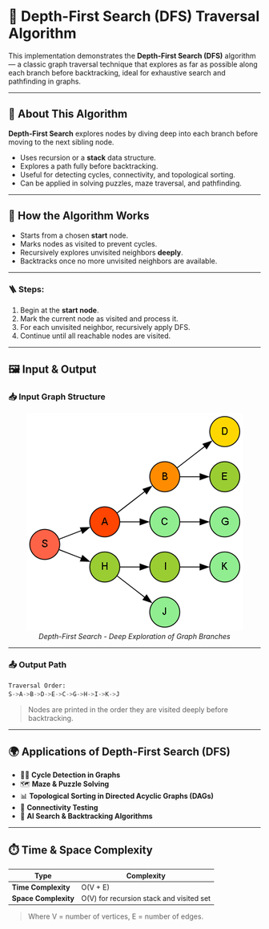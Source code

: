 # 🌲 Depth-First Search (DFS) Traversal Algorithm

This implementation demonstrates the **Depth-First Search (DFS)** algorithm — a classic graph traversal technique that explores as far as possible along each branch before backtracking, ideal for exhaustive search and pathfinding in graphs.

---

## 🚀 About This Algorithm

**Depth-First Search** explores nodes by diving deep into each branch before moving to the next sibling node.

- Uses recursion or a **stack** data structure.
- Explores a path fully before backtracking.
- Useful for detecting cycles, connectivity, and topological sorting.
- Can be applied in solving puzzles, maze traversal, and pathfinding.
  
---

## 🧠 How the Algorithm Works

- Starts from a chosen **start** node.
- Marks nodes as visited to prevent cycles.
- Recursively explores unvisited neighbors **deeply**.
- Backtracks once no more unvisited neighbors are available.

---

### 🪜 Steps:

1. Begin at the **start node**.
2. Mark the current node as visited and process it.
3. For each unvisited neighbor, recursively apply DFS.
4. Continue until all reachable nodes are visited.

---

## 🖼️ Input & Output

### 📥 Input Graph Structure

<p align="center">
  <img src="../images/depth-first-search.png" alt="DFS Traversal Graph" />
  <br/>
  <em>Depth-First Search - Deep Exploration of Graph Branches</em>
</p>

---

### 📤 Output Path

```python
Traversal Order:
S->A->B->D->E->C->G->H->I->K->J
```
> Nodes are printed in the order they are visited deeply before backtracking.
---

## 🌍 Applications of Depth-First Search (DFS)

- 🕵️‍♂️ **Cycle Detection in Graphs**  
- 🗺️ **Maze & Puzzle Solving**  
- 📊 **Topological Sorting in Directed Acyclic Graphs (DAGs)**  
- 🔎 **Connectivity Testing**
- 🤖 **AI Search & Backtracking Algorithms**

---

## ⏱️ Time & Space Complexity

<div align="center">

| Type             | Complexity                   |
|------------------|-----------------------------|
| **Time Complexity**  | O(V + E)  |
| **Space Complexity** | O(V) for recursion stack and visited set  |

</div>

>Where V = number of vertices, E = number of edges.

